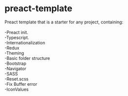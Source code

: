 # preact-template
Preact template that is a starter for any project, containing:<br/>
<br/>
-Preact init.<br/>
-Typescript.<br/>
-Internationalization<br/>
-Redux<br/>
-Theming<br/>
-Basic folder structure<br/>
-Bootstrap<br/>
-Navigator<br/>
-SASS<br/>
-Reset.scss<br/>
-Fix Buffer error<br/>
-IconValues<br/>
